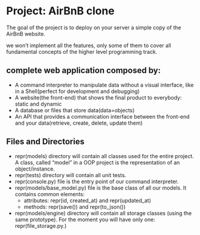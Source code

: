 # Project: AirBnB clone
The goal of the project is to deploy on your server a simple copy of
the AirBnB website.

we won’t implement all the features, only some of them to cover all
fundamental concepts of the higher level programming track.

## complete web application composed by:

- A command interpreter to manipulate data without a visual interface,
like in a Shell(perfect for development and debugging)
- A website(the front-end) that shows the final product to everybody:
    static and dynamic
- A database or files that store data(data=objects)
- An API that provides a communication interface between the front-end
and your data(retrieve, create, delete, update them)
## Files and Directories
- repr(models) directory will contain all classes used for the entire
project. A class, called “model” in a OOP project is the representation
of an object/instance.
- repr(tests) directory will contain all unit tests.
- repr(console.py) file is the entry point of our command interpreter.
- repr(models/base_model.py) file is the base class of all our models.
It contains common elements:
    - attributes: repr(id, created_at) and repr(updated_at)
    - methods: repr(save()) and repr(to_json())
- repr(models/engine) directory will contain all storage classes
(using the same prototype). For the moment you will have only
one: repr(file_storage.py.)
